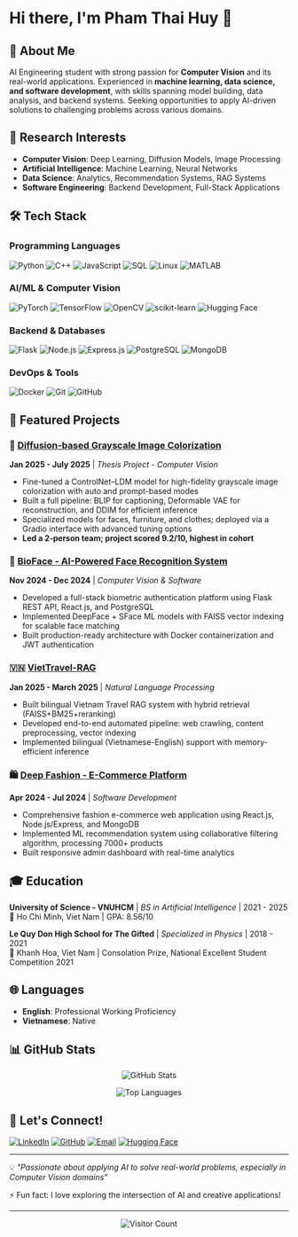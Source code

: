 # Hi there, I'm Pham Thai Huy 👋

## 🎯 About Me
AI Engineering student with strong passion for **Computer Vision** and its real-world applications. Experienced in **machine learning, data science, and software development**, with skills spanning model building, data analysis, and backend systems. Seeking opportunities to apply AI-driven solutions to challenging problems across various domains.

## 🔬 Research Interests
- **Computer Vision**: Deep Learning, Diffusion Models, Image Processing
- **Artificial Intelligence**: Machine Learning, Neural Networks
- **Data Science**: Analytics, Recommendation Systems, RAG Systems
- **Software Engineering**: Backend Development, Full-Stack Applications

## 🛠️ Tech Stack

### Programming Languages
![Python](https://img.shields.io/badge/-Python-3776AB?style=flat&logo=python&logoColor=white)
![C++](https://img.shields.io/badge/-C++-00599C?style=flat&logo=cplusplus&logoColor=white)
![JavaScript](https://img.shields.io/badge/-JavaScript-F7DF1E?style=flat&logo=javascript&logoColor=black)
![SQL](https://img.shields.io/badge/-SQL-4479A1?style=flat&logo=mysql&logoColor=white)
![Linux](https://img.shields.io/badge/-Linux-FCC624?style=flat&logo=linux&logoColor=black)
![MATLAB](https://img.shields.io/badge/-MATLAB-0076A8?style=flat&logo=mathworks&logoColor=white)

### AI/ML & Computer Vision
![PyTorch](https://img.shields.io/badge/-PyTorch-EE4C2C?style=flat&logo=pytorch&logoColor=white)
![TensorFlow](https://img.shields.io/badge/-TensorFlow-FF6F00?style=flat&logo=tensorflow&logoColor=white)
![OpenCV](https://img.shields.io/badge/-OpenCV-5C3EE8?style=flat&logo=opencv&logoColor=white)
![scikit-learn](https://img.shields.io/badge/-scikit--learn-F7931E?style=flat&logo=scikit-learn&logoColor=white)
![Hugging Face](https://img.shields.io/badge/-🤗%20Hugging%20Face-FFD21E?style=flat&logoColor=black)

### Backend & Databases
![Flask](https://img.shields.io/badge/-Flask-000000?style=flat&logo=flask&logoColor=white)
![Node.js](https://img.shields.io/badge/-Node.js-339933?style=flat&logo=node.js&logoColor=white)
![Express.js](https://img.shields.io/badge/-Express.js-000000?style=flat&logo=express&logoColor=white)
![PostgreSQL](https://img.shields.io/badge/-PostgreSQL-336791?style=flat&logo=postgresql&logoColor=white)
![MongoDB](https://img.shields.io/badge/-MongoDB-47A248?style=flat&logo=mongodb&logoColor=white)

### DevOps & Tools
![Docker](https://img.shields.io/badge/-Docker-2496ED?style=flat&logo=docker&logoColor=white)
![Git](https://img.shields.io/badge/-Git-F05032?style=flat&logo=git&logoColor=white)
![GitHub](https://img.shields.io/badge/-GitHub-181717?style=flat&logo=github&logoColor=white)

## 🚀 Featured Projects

### 🎨 [Diffusion-based Grayscale Image Colorization](https://huggingface.co/huyinf/ColorFill-LDM-CNet/tree/main)
**Jan 2025 - July 2025** | *Thesis Project - Computer Vision*
- Fine-tuned a ControlNet–LDM model for high-fidelity grayscale image colorization with auto and prompt-based modes
- Built a full pipeline: BLIP for captioning, Deformable VAE for reconstruction, and DDIM for efficient inference
- Specialized models for faces, furniture, and clothes; deployed via a Gradio interface with advanced tuning options
- **Led a 2-person team; project scored 9.2/10, highest in cohort**

### 👤 [BioFace - AI-Powered Face Recognition System](https://github.com/huyinf/Computer-Vision-Applications)
**Nov 2024 - Dec 2024** | *Computer Vision & Software*
- Developed a full-stack biometric authentication platform using Flask REST API, React.js, and PostgreSQL
- Implemented DeepFace + SFace ML models with FAISS vector indexing for scalable face matching
- Built production-ready architecture with Docker containerization and JWT authentication

### 🇻🇳 [VietTravel-RAG](https://github.com/huyinf/VietTravel-RAG)
**Jan 2025 - March 2025** | *Natural Language Processing*
- Built bilingual Vietnam Travel RAG system with hybrid retrieval (FAISS+BM25+reranking)
- Developed end-to-end automated pipeline: web crawling, content preprocessing, vector indexing
- Implemented bilingual (Vietnamese-English) support with memory-efficient inference

### 🛍️ [Deep Fashion - E-Commerce Platform](https://github.com/VongoctriZ/SE4AI)
**Apr 2024 - Jul 2024** | *Software Development*
- Comprehensive fashion e-commerce web application using React.js, Node.js/Express, and MongoDB
- Implemented ML recommendation system using collaborative filtering algorithm, processing 7000+ products
- Built responsive admin dashboard with real-time analytics

## 🎓 Education
**University of Science - VNUHCM** | *BS in Artificial Intelligence* | 2021 - 2025  
📍 Ho Chi Minh, Viet Nam | GPA: 8.56/10

**Le Quy Don High School for The Gifted** | *Specialized in Physics* | 2018 - 2021  
📍 Khanh Hoa, Viet Nam | Consolation Prize, National Excellent Student Competition 2021

## 🌐 Languages
- **English**: Professional Working Proficiency
- **Vietnamese**: Native

## 📊 GitHub Stats

<div align="center">
  
![GitHub Stats](https://github-readme-stats.vercel.app/api?username=huyinf&show_icons=true&theme=radical)

![Top Languages](https://github-readme-stats.vercel.app/api/top-langs/?username=huyinf&layout=compact&theme=radical)

</div>

## 🤝 Let's Connect!

[![LinkedIn](https://img.shields.io/badge/-LinkedIn-0077B5?style=flat&logo=linkedin&logoColor=white)](https://linkedin.com/in/huythaipham)
[![GitHub](https://img.shields.io/badge/-GitHub-181717?style=flat&logo=github&logoColor=white)](https://github.com/huyinf)
[![Email](https://img.shields.io/badge/-Email-D14836?style=flat&logo=gmail&logoColor=white)](mailto:phamthaihuy678@gmail.com)
[![Hugging Face](https://img.shields.io/badge/-🤗%20Hugging%20Face-FFD21E?style=flat&logoColor=black)](https://huggingface.co/huyinf)

---

💡 *"Passionate about applying AI to solve real-world problems, especially in Computer Vision domains"*

⚡ Fun fact: I love exploring the intersection of AI and creative applications!

---

<div align="center">
  
![Visitor Count](https://visitor-badge.laobi.icu/badge?page_id=huyinf.huyinf)

</div>
